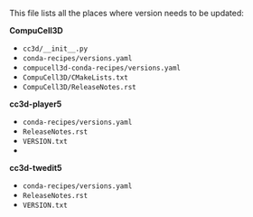 This file lists all the places where version needs to be updated:

**CompuCell3D**

 - `cc3d/__init__.py`
 - `conda-recipes/versions.yaml`
 - `compucell3d-conda-recipes/versions.yaml`
 - `CompuCell3D/CMakeLists.txt`
 - `CompuCell3D/ReleaseNotes.rst`

**cc3d-player5**

 - `conda-recipes/versions.yaml`
 - `ReleaseNotes.rst`
 - `VERSION.txt`
 - 
**cc3d-twedit5**

 - `conda-recipes/versions.yaml`
 - `ReleaseNotes.rst`
 - `VERSION.txt`